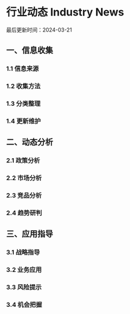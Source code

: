 # 行业动态 Industry News

最后更新时间：2024-03-21

## 一、信息收集
### 1.1 信息来源
### 1.2 收集方法
### 1.3 分类整理
### 1.4 更新维护

## 二、动态分析
### 2.1 政策分析
### 2.2 市场分析
### 2.3 竞品分析
### 2.4 趋势研判

## 三、应用指导
### 3.1 战略指导
### 3.2 业务应用
### 3.3 风险提示
### 3.4 机会把握 
